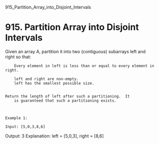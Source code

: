 915_Partition_Array_into_Disjoint_Intervals
# 915. Partition Array into Disjoint Intervals

Given an array A, partition it into two (contiguous) subarrays left and
        right so that:

    
        Every element in left is less than or equal to every element in right.
        
        left and right are non-empty.
        left has the smallest possible size.
    

    Return the length of left after such a partitioning.  It
        is guaranteed that such a partitioning exists.

     

    Example 1:

    Input: [5,0,3,8,6]
Output: 3
Explanation: left = [5,0,3], right = [8,6]